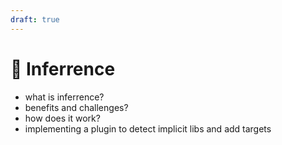 ```yaml
---
draft: true
---
```


# 🚧 Inferrence

- what is inferrence?
- benefits and challenges?
- how does it work?
- implementing a plugin to detect implicit libs and add targets
